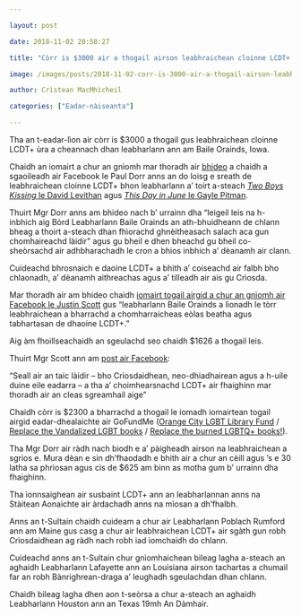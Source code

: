 ```yaml
---

layout: post

date: 2018-11-02 20:58:27

title: "Còrr is $3000 air a thogail airson leabhraichean cloinne LCDT+ a thoirt ri leabharlann Ameireaganach"

image: /images/posts/2018-11-02-corr-is-3000-air-a-thogail-airson-leabhraichean-cloinne-lcdt-a-thoirt-ri-leabharlann-ameireaganach.webp

author: Crìstean MacMhìcheil

categories: ["Eadar-nàiseanta"]

---
```


Tha an t-eadar-lìon air còrr is $3000 a thogail gus leabhraichean cloinne LCDT+ ùra a cheannach dhan leabharlann ann am Baile Orainds, Iowa.

Chaidh an iomairt a chur an gnìomh mar thoradh air [bhideo](https://www.facebook.com/407614879417079/videos/2266061786797493/) a chaidh a sgaoileadh air Facebook le Paul Dorr anns an do loisg e sreath de leabhraichean cloinne LCDT+ bhon leabharlann a’ toirt a-steach [*Two Boys Kissing* le David Levithan](https://www.amazon.co.uk/dp/B00ITQ7LOA/) agus [*This Day in June* le Gayle Pitman](https://www.amazon.co.uk/dp/B00JWXO1LA/).

Thuirt Mgr Dorr anns am bhideo nach b’ urrainn dha “leigeil leis na h-inbhich aig Bòrd Leabharlann Baile Orainds an ath-bhuidheann de chlann bheag a thoirt a-steach dhan fhìorachd ghnèitheasach salach aca gun chomhaireachd làidir” agus gu bheil e dhen bheachd gu bheil co-sheòrsachd air adhbharachadh le cron a bhios inbhich a’ dèanamh air clann.

Cuideachd bhrosnaich e daoine LCDT+ a bhith a’ coiseachd air falbh bho chlaonadh, a’ dèanamh aithreachas agus a’ tilleadh air ais gu Crìosda.

Mar thoradh air am bhideo chaidh [iomairt togail airgid a chur an gnìomh air Facebook le Justin Scott](https://www.facebook.com/donate/351204935645587/) gus “leabharlann Baile Orainds a lìonadh le tòrr leabhraichean a bharrachd a chomharraicheas eòlas beatha agus tabhartasan de dhaoine LCDT+.”

Aig àm fhoillseachaidh an sgeulachd seo chaidh $1626 a thogail leis.

Thuirt Mgr Scott ann am [post air Facebook](https://www.facebook.com/jscott23/posts/10156712728388688):

“Seall air an taic làidir – bho Crìosdaidhean, neo-dhiadhairean agus a h-uile duine eile eadarra – a tha a’ choimhearsnachd LCDT+ air fhaighinn mar thoradh air an cleas sgreamhail aige”

Chaidh còrr is $2300 a bharrachd a thogail le iomadh iomairtean togail airgid eadar-dhealaichte air GoFundMe ([Orange City LGBT Library Fund](https://uk.gofundme.com/orange-city-lgbt-library-fund) / [Replace the Vandalized LGBT books](https://uk.gofundme.com/replace-the-vandalized-lgbt-books) / [Replace the burned LGBTQ+ books!](https://www.gofundme.com/replace-the-burned-lgbtq-books)).

Tha Mgr Dorr air ràdh nach biodh e a’ pàigheadh airson na leabhraichean a sgrios e. Mura dèan e sin dh’fhaodadh e bhith air a chur an cèill agus ’s e 30 latha sa phrìosan agus cìs de $625 am binn as motha gum b’ urrainn dha fhaighinn.

Tha ionnsaighean air susbaint LCDT+ ann an leabharlannan anns na Stàitean Aonaichte air àrdachadh anns na mìosan a dh’fhalbh.

Anns an t-Sultain chaidh cuideam a chur air Leabharlann Poblach Rumford ann am Maine gus casg a chur air leabhraichean LCDT+ air sgàth gun robh Crìosdaidhean ag ràdh nach robh iad iomchaidh do chlann.

Cuideachd anns an t-Sultain chur gnìomhaichean bileag lagha a-steach an aghaidh Leabharlann Lafayette ann an Louisiana airson tachartas a chumail far an robh Bànrighrean-draga a’ leughadh sgeulachdan dhan chlann.

Chaidh bileag lagha dhen aon t-seòrsa a chur a-steach an aghaidh Leabharlann Houston ann an Texas 19mh An Dàmhair.
